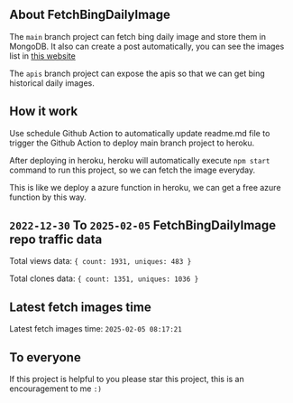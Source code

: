 ## About FetchBingDailyImage

The `main` branch project can fetch bing daily image and store them in MongoDB.
It also can create a post automatically, you can see the images list in [this website](https://oursalbum.netlify.app)

The `apis` branch project can expose the apis so that we can get bing historical daily images.

## How it work

Use schedule Github Action to automatically update readme.md file to trigger the Github Action to deploy main branch project to heroku.

After deploying in heroku, heroku will automatically execute `npm start` command to run this project, so we can fetch the image everyday.

This is like we deploy a azure function in heroku, we can get a free azure function by this way.

## `2022-12-30` To `2025-02-05` FetchBingDailyImage repo traffic data

Total views data: `{ count: 1931, uniques: 483 }`

Total clones data: `{ count: 1351, uniques: 1036 }`

## Latest fetch images time

Latest fetch images time: `2025-02-05 08:17:21`

## To everyone

If this project is helpful to you please star this project, this is an encouragement to me `:)`




